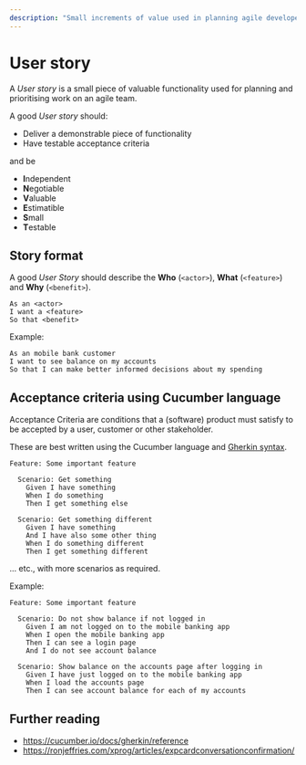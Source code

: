 ```yaml
---
description: "Small increments of value used in planning agile developent work"
---
```


# User story

A *User story* is a small piece of valuable functionality used for planning and prioritising work on an agile team.

A good *User story* should:

- Deliver a demonstrable piece of functionality
- Have testable acceptance criteria

and be

- **I**ndependent
- **N**egotiable
- **V**aluable
- **E**stimatible
- **S**mall
- **T**estable

## Story format

A good *User Story* should describe the **Who** (`<actor>`), **What** (`<feature>`) and **Why** (`<benefit>`).

```
As an <actor>
I want a <feature>
So that <benefit>
```

Example:

```
As an mobile bank customer
I want to see balance on my accounts
So that I can make better informed decisions about my spending
```

## Acceptance criteria using Cucumber language

Acceptance Criteria are conditions that a (software) product must satisfy to be accepted by a user, customer or other stakeholder.

These are best written using the Cucumber language and [Gherkin syntax](https://cucumber.io/docs/gherkin/).

```gherkin
Feature: Some important feature

  Scenario: Get something
    Given I have something
    When I do something
    Then I get something else

  Scenario: Get something different
    Given I have something
    And I have also some other thing
    When I do something different
    Then I get something different
```

… etc., with more scenarios as required.

Example:

```gherkin
Feature: Some important feature

  Scenario: Do not show balance if not logged in
    Given I am not logged on to the mobile banking app
    When I open the mobile banking app
    Then I can see a login page
    And I do not see account balance

  Scenario: Show balance on the accounts page after logging in
    Given I have just logged on to the mobile banking app
    When I load the accounts page
    Then I can see account balance for each of my accounts
```

## Further reading

- https://cucumber.io/docs/gherkin/reference
- https://ronjeffries.com/xprog/articles/expcardconversationconfirmation/
